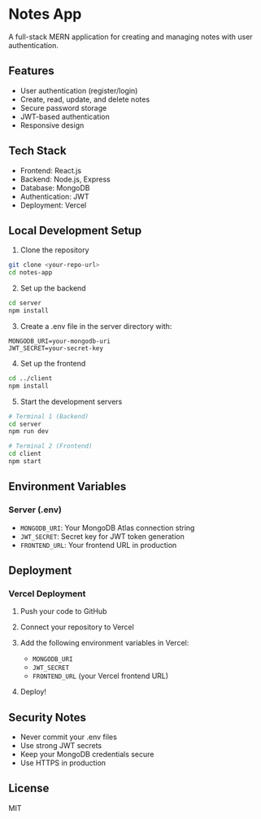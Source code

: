 # Notes App

A full-stack MERN application for creating and managing notes with user authentication.

## Features

- User authentication (register/login)
- Create, read, update, and delete notes
- Secure password storage
- JWT-based authentication
- Responsive design

## Tech Stack

- Frontend: React.js
- Backend: Node.js, Express
- Database: MongoDB
- Authentication: JWT
- Deployment: Vercel

## Local Development Setup

1. Clone the repository
```bash
git clone <your-repo-url>
cd notes-app
```

2. Set up the backend
```bash
cd server
npm install
```

3. Create a .env file in the server directory with:
```
MONGODB_URI=your-mongodb-uri
JWT_SECRET=your-secret-key
```

4. Set up the frontend
```bash
cd ../client
npm install
```

5. Start the development servers
```bash
# Terminal 1 (Backend)
cd server
npm run dev

# Terminal 2 (Frontend)
cd client
npm start
```

## Environment Variables

### Server (.env)
- `MONGODB_URI`: Your MongoDB Atlas connection string
- `JWT_SECRET`: Secret key for JWT token generation
- `FRONTEND_URL`: Your frontend URL in production

## Deployment

### Vercel Deployment

1. Push your code to GitHub
2. Connect your repository to Vercel
3. Add the following environment variables in Vercel:
   - `MONGODB_URI`
   - `JWT_SECRET`
   - `FRONTEND_URL` (your Vercel frontend URL)

4. Deploy!

## Security Notes

- Never commit your .env files
- Use strong JWT secrets
- Keep your MongoDB credentials secure
- Use HTTPS in production

## License

MIT